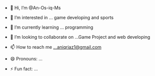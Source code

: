 - 👋 Hi, I’m @An-Os-iq-Ms
- 👀 I’m interested in ... game developing and sports
- 🌱 I’m currently learning ... programming
- 💞️ I’m looking to collaborate on ...Game Project and web developing
- 📫 How to reach me ...aniqriaz1@gmail.com

- 😄 Pronouns: ...
- ⚡ Fun fact: ...

<!---
An-Os-iq-Ms/An-Os-iq-Ms is a ✨ special ✨ repository because its `README.md` (this file) appears on your GitHub profile.
You can click the Preview link to take a look at your changes.
--->
